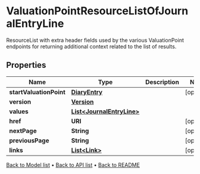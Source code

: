 

# ValuationPointResourceListOfJournalEntryLine

ResourceList with extra header fields used by the various ValuationPoint endpoints for returning additional context related to the list of results.

## Properties

| Name | Type | Description | Notes |
|------------ | ------------- | ------------- | -------------|
|**startValuationPoint** | [**DiaryEntry**](DiaryEntry.md) |  |  [optional] |
|**version** | [**Version**](Version.md) |  |  |
|**values** | [**List&lt;JournalEntryLine&gt;**](JournalEntryLine.md) |  |  |
|**href** | **URI** |  |  [optional] |
|**nextPage** | **String** |  |  [optional] |
|**previousPage** | **String** |  |  [optional] |
|**links** | [**List&lt;Link&gt;**](Link.md) |  |  [optional] |



[Back to Model list](../README.md#documentation-for-models) &#8226; [Back to API list](../README.md#documentation-for-api-endpoints) &#8226; [Back to README](../README.md)


